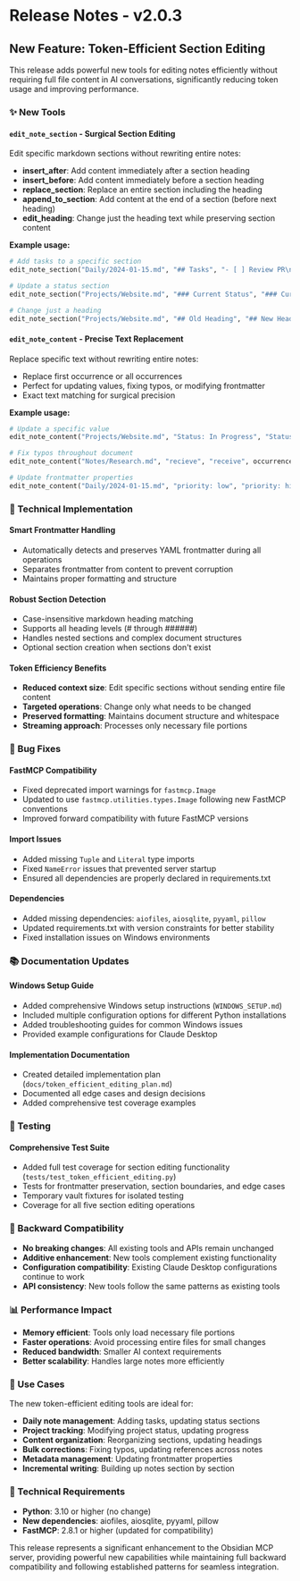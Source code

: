 # Release Notes - v2.0.3

## New Feature: Token-Efficient Section Editing

This release adds powerful new tools for editing notes efficiently without requiring full file content in AI conversations, significantly reducing token usage and improving performance.

### ✨ New Tools

#### `edit_note_section` - Surgical Section Editing
Edit specific markdown sections without rewriting entire notes:

- **insert_after**: Add content immediately after a section heading
- **insert_before**: Add content immediately before a section heading  
- **replace_section**: Replace an entire section including the heading
- **append_to_section**: Add content at the end of a section (before next heading)
- **edit_heading**: Change just the heading text while preserving section content

**Example usage:**
```python
# Add tasks to a specific section
edit_note_section("Daily/2024-01-15.md", "## Tasks", "- [ ] Review PR\n- [ ] Update docs", operation="append_to_section")

# Update a status section
edit_note_section("Projects/Website.md", "### Current Status", "### Current Status\n\nPhase 2 completed!", operation="replace_section")

# Change just a heading
edit_note_section("Projects/Website.md", "## Old Heading", "## New Heading", operation="edit_heading")
```

#### `edit_note_content` - Precise Text Replacement
Replace specific text without rewriting entire notes:

- Replace first occurrence or all occurrences
- Perfect for updating values, fixing typos, or modifying frontmatter
- Exact text matching for surgical precision

**Example usage:**
```python
# Update a specific value
edit_note_content("Projects/Website.md", "Status: In Progress", "Status: Completed")

# Fix typos throughout document
edit_note_content("Notes/Research.md", "recieve", "receive", occurrence="all")

# Update frontmatter properties
edit_note_content("Daily/2024-01-15.md", "priority: low", "priority: high")
```

### 🔧 Technical Implementation

#### Smart Frontmatter Handling
- Automatically detects and preserves YAML frontmatter during all operations
- Separates frontmatter from content to prevent corruption
- Maintains proper formatting and structure

#### Robust Section Detection
- Case-insensitive markdown heading matching
- Supports all heading levels (# through ######)
- Handles nested sections and complex document structures
- Optional section creation when sections don't exist

#### Token Efficiency Benefits
- **Reduced context size**: Edit specific sections without sending entire file content
- **Targeted operations**: Change only what needs to be changed
- **Preserved formatting**: Maintains document structure and whitespace
- **Streaming approach**: Processes only necessary file portions

### 🐛 Bug Fixes

#### FastMCP Compatibility
- Fixed deprecated import warnings for `fastmcp.Image`
- Updated to use `fastmcp.utilities.types.Image` following new FastMCP conventions
- Improved forward compatibility with future FastMCP versions

#### Import Issues
- Added missing `Tuple` and `Literal` type imports
- Fixed `NameError` issues that prevented server startup
- Ensured all dependencies are properly declared in requirements.txt

#### Dependencies
- Added missing dependencies: `aiofiles`, `aiosqlite`, `pyyaml`, `pillow`
- Updated requirements.txt with version constraints for better stability
- Fixed installation issues on Windows environments

### 📚 Documentation Updates

#### Windows Setup Guide
- Added comprehensive Windows setup instructions (`WINDOWS_SETUP.md`)
- Included multiple configuration options for different Python installations
- Added troubleshooting guides for common Windows issues
- Provided example configurations for Claude Desktop

#### Implementation Documentation
- Created detailed implementation plan (`docs/token_efficient_editing_plan.md`)
- Documented all edge cases and design decisions
- Added comprehensive test coverage examples

### 🧪 Testing

#### Comprehensive Test Suite
- Added full test coverage for section editing functionality (`tests/test_token_efficient_editing.py`)
- Tests for frontmatter preservation, section boundaries, and edge cases
- Temporary vault fixtures for isolated testing
- Coverage for all five section editing operations

### 🔄 Backward Compatibility

- **No breaking changes**: All existing tools and APIs remain unchanged
- **Additive enhancement**: New tools complement existing functionality
- **Configuration compatibility**: Existing Claude Desktop configurations continue to work
- **API consistency**: New tools follow the same patterns as existing tools

### 📊 Performance Impact

- **Memory efficient**: Tools only load necessary file portions
- **Faster operations**: Avoid processing entire files for small changes
- **Reduced bandwidth**: Smaller AI context requirements
- **Better scalability**: Handles large notes more efficiently

### 🚀 Use Cases

The new token-efficient editing tools are ideal for:

- **Daily note management**: Adding tasks, updating status sections
- **Project tracking**: Modifying project status, updating progress
- **Content organization**: Reorganizing sections, updating headings
- **Bulk corrections**: Fixing typos, updating references across notes
- **Metadata management**: Updating frontmatter properties
- **Incremental writing**: Building up notes section by section

### 🔧 Technical Requirements

- **Python**: 3.10 or higher (no change)
- **New dependencies**: aiofiles, aiosqlite, pyyaml, pillow
- **FastMCP**: 2.8.1 or higher (updated for compatibility)

This release represents a significant enhancement to the Obsidian MCP server, providing powerful new capabilities while maintaining full backward compatibility and following established patterns for seamless integration.